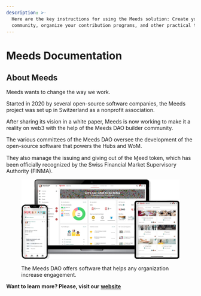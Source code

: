 ```yaml
---
description: >-
  Here are the key instructions for using the Meeds solution: Create your
  community, organize your contribution programs, and other practical tips.
---
```


# Meeds Documentation

## About Meeds

Meeds wants to change the way we work.

Started in 2020 by several open-source software companies, the Meeds project was set up in Switzerland as a nonprofit association.

After sharing its vision in a white paper, Meeds is now working to make it a reality on web3 with the help of the Meeds DAO builder community.

The various committees of the Meeds DAO oversee the development of the open-source software that powers the Hubs and WoM.

They also manage the issuing and giving out of the Ɱeed token, which has been officially recognized by the Swiss Financial Market Supervisory Authority (FINMA).

<figure><img src=".gitbook/assets/hero_image.webp" alt=""><figcaption><p>The Meeds DAO offers software that helps any organization increase engagement.</p></figcaption></figure>

**Want to learn more? Please, visit our** [**website**](https://www.meeds.io/)
